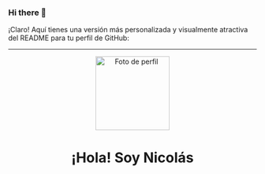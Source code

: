 ### Hi there 👋
¡Claro! Aquí tienes una versión más personalizada y visualmente atractiva del README para tu perfil de GitHub:

---

<!-- Encabezado -->
<p align="center">
  <img src="url_de_tu_foto" alt="Foto de perfil" width="150" height="150">
</p>

<h1 align="center">¡Hola! Soy Nicolás</h1>

<!--
**NGiudi/NGiudi** is a ✨ _special_ ✨ repository because its `README.md` (this file) appears on your GitHub profile.

Here are some ideas to get you started:

- 🔭 I’m currently working on ...
- 🌱 I’m currently learning ...
- 👯 I’m looking to collaborate on ...
- 🤔 I’m looking for help with ...
- 💬 Ask me about ...
- 📫 How to reach me: ...
- 😄 Pronouns: ...
- ⚡ Fun fact: ...
-->
